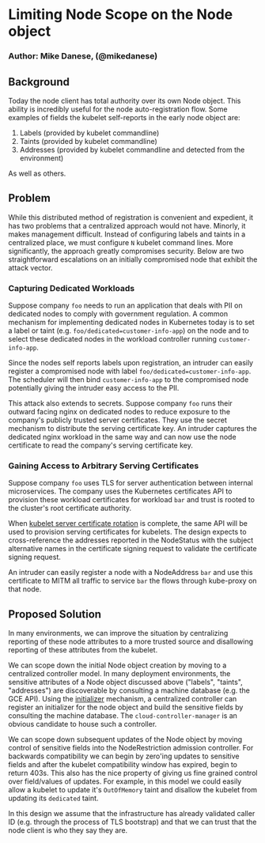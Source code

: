 # Limiting Node Scope on the Node object

### Author: Mike Danese, (@mikedanese)

## Background

Today the node client has total authority over its own Node object. This ability
is incredibly useful for the node auto-registration flow. Some examples of
fields the kubelet self-reports in the early node object are:

1. Labels (provided by kubelet commandline)
1. Taints (provided by kubelet commandline)
1. Addresses (provided by kubelet commandline and detected from the environment)

As well as others.

## Problem

While this distributed method of registration is convenient and expedient, it
has two problems that a centralized approach would not have. Minorly, it makes
management difficult. Instead of configuring labels and taints in a centralized
place, we must configure `N` kubelet command lines. More significantly, the
approach greatly compromises security. Below are two straightforward escalations
on an initially compromised node that exhibit the attack vector.

### Capturing Dedicated Workloads

Suppose company `foo` needs to run an application that deals with PII on
dedicated nodes to comply with government regulation. A common mechanism for
implementing dedicated nodes in Kubernetes today is to set a label or taint
(e.g. `foo/dedicated=customer-info-app`) on the node and to select these
dedicated nodes in the workload controller running `customer-info-app`.

Since the nodes self reports labels upon registration, an intruder can easily
register a compromised node with label `foo/dedicated=customer-info-app`. The
scheduler will then bind `customer-info-app` to the compromised node potentially
giving the intruder easy access to the PII.

This attack also extends to secrets. Suppose company `foo` runs their outward
facing nginx on dedicated nodes to reduce exposure to the company's publicly
trusted server certificates. They use the secret mechanism to distribute the
serving certificate key. An intruder captures the dedicated nginx workload in
the same way and can now use the node certificate to read the company's serving
certificate key.

### Gaining Access to Arbitrary Serving Certificates

Suppose company `foo` uses TLS for server authentication between internal
microservices. The company uses the Kubernetes certificates API to provision
these workload certificates for workload `bar` and trust is rooted to the
cluster's root certificate authority.

When [kubelet server certificate
rotation](https://github.com/kubernetes/features/issues/267) is complete, the
same API will be used to provision serving certificates for kubelets. The design
expects to cross-reference the addresses reported in the NodeStatus with the
subject alternative names in the certificate signing request to validate the
certificate signing request.

An intruder can easily register a node with a NodeAddress `bar` and use this
certificate to MITM all traffic to service `bar` the flows through kube-proxy on
that node.

## Proposed Solution

In many environments, we can improve the situation by centralizing reporting of
these node attributes to a more trusted source and disallowing reporting of
these attributes from the kubelet.

We can scope down the initial Node object creation by moving to a centralized
controller model. In many deployment environments, the sensitive attributes of a
Node object discussed above ("labels", "taints", "addresses") are discoverable
by consulting a machine database (e.g. the GCE API). Using the
[initializer](admission_control_extension.md) mechanism, a centralized
controller can register an initializer for the node object and build the
sensitive fields by consulting the machine database. The
`cloud-controller-manager` is an obvious candidate to house such a controller.

We can scope down subsequent updates of the Node object by moving control of
sensitive fields into the NodeRestriction admission controller. For backwards
compatibility we can begin by zero'ing updates to sensitive fields and after the
kubelet compatibility window has expired, begin to return 403s. This also has
the nice property of giving us fine grained control over field/values of
updates. For example, in this model we could easily allow a kubelet to update
it's `OutOfMemory` taint and disallow the kubelet from updating its `dedicated`
taint.

In this design we assume that the infrastructure has already validated caller ID
(e.g. through the process of TLS bootstrap) and that we can trust that the node
client is who they say they are.

